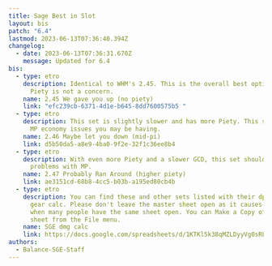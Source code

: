 ```yaml
---
title: Sage Best in Slot
layout: bis
patch: "6.4"
lastmod: 2023-06-13T07:36:40.394Z
changelog:
  - date: 2023-06-13T07:36:31.670Z
    message: Updated for 6.4
bis:
  - type: etro
    description: Identical to WHM's 2.45. This is the overall best option for DPS if
      Piety is not a concern.
    name: 2.45 We gave you up (no piety)
    link: "efc239cb-6371-4d1e-b645-8dd7600575b5 "
  - type: etro
    description: This set is slightly slower and has more Piety. This should fix any
      MP economy issues you may be having.
    name: 2.46 Maybe let you down (mid-pi)
    link: d5b50da5-a8e9-4ba0-9f2e-32f1c36ee8b4
  - type: etro
    description: With even more Piety and a slower GCD, this set should give you no
      problems with MP.
    name: 2.47 Probably Ran Around (higher piety)
    link: ae3151cd-68b8-4cc5-b03b-a195ed80cb4b
  - type: etro
    description: You can find these and other sets listed with their dps in the SGE
      gear calc. Please don't leave the master sheet open as it causes slowdown
      when many people have the same sheet open. You can Make a Copy of the
      sheet from the File menu.
    name: SGE dmg calc
    link: https://docs.google.com/spreadsheets/d/1KTKl5k38qMZLDyyVg0sRLqtt4zddDzEAFJaKxyKaF3Y/edit#gid=873110083
authors:
  - Balance-SGE-Staff
---
```

